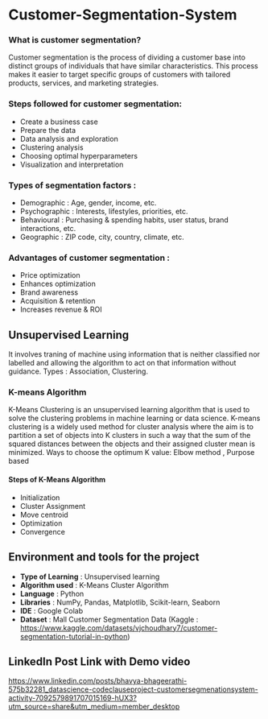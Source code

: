 # Customer-Segmentation-System
### What is customer segmentation?
Customer segmentation is the process of dividing a customer base into distinct groups of individuals that have similar characteristics. This process makes it easier to target specific groups of customers with tailored products, services, and marketing strategies.
### Steps followed for customer segmentation:
* Create a business case
* Prepare the data
* Data analysis and exploration
* Clustering analysis
* Choosing optimal hyperparameters
* Visualization and interpretation
### Types of segmentation factors :
* Demographic : Age, gender, income, etc.
* Psychographic : Interests, lifestyles, priorities, etc.
* Behavioural : Purchasing & spending habits, user status, brand interactions, etc.
* Geographic : ZIP code, city, country, climate, etc.
### Advantages of customer segmentation :
* Price optimization
* Enhances optimization
* Brand awareness
* Acquisition & retention
* Increases revenue & ROI
## Unsupervised Learning 
It involves traning of machine using information that is neither classified nor labelled and allowing the algorithm to act on that information without guidance.
Types : Association, Clustering.
### K-means Algorithm 
K-Means Clustering is an unsupervised learning algorithm that is used to solve the clustering problems in machine learning or data science. K-means clustering is a widely used method for cluster analysis where the aim is to partition a set of objects into K clusters in such a way that the sum of the squared distances between the objects and their assigned cluster mean is minimized.
Ways to choose the optimum K value: Elbow method , Purpose based
#### Steps of K-Means Algorithm
* Initialization
* Cluster Assignment
* Move centroid
* Optimization
* Convergence
## Environment and tools for the project
* **Type of Learning** : Unsupervised learning
* **Algorithm used** : K-Means Cluster Algorithm
* **Language** : Python
* **Libraries** : NumPy, Pandas, Matplotlib, Scikit-learn, Seaborn
* **IDE** : Google Colab
* **Dataset** : Mall Customer Segmentation Data (Kaggle : https://www.kaggle.com/datasets/vjchoudhary7/customer-segmentation-tutorial-in-python)
## LinkedIn Post Link with Demo video
https://www.linkedin.com/posts/bhavya-bhageerathi-575b32281_datascience-codeclauseproject-customersegmenationsystem-activity-7092579891707015169-hUX3?utm_source=share&utm_medium=member_desktop
